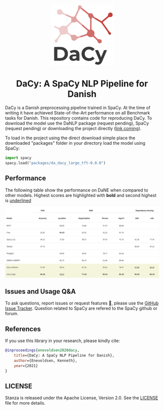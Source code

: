 
<div align="center"><img src="img/icon.png" height="200px"/></div>

<h1 align="center">DaCy: A SpaCy NLP Pipeline for Danish</h1>

DaCy is a Danish preprocessing pipeline trained in SpaCy. At the time of writing it have achieved State-of-the-Art performance on all Benchmark tasks for Danish. This repository contains code for reproducing DaCy. To download the model use the DaNLP package (request pending), SpaCy (request pending) or downloading the project directly ([link coming](missing)).

To load in the project using the direct download simple place the downloaded "packages" folder in your directory load the model using SpaCy:

```python
import spacy
spacy.load("packages/da_dacy_large_tft-0.0.0")
```

## Performance

The following table show the performance on DaNE when compared to other models. Highest scores are highlighted with **bold** and second highest is <ins>underlined</ins>
<div align="center"><img src="img/perf.png"/></div>


## Issues and Usage Q&A

To ask questions, report issues or request features 🤔, please use the [GitHub Issue Tracker](https://github.com/KennethEnevoldsen/DaCy/issues). Question related to SpaCy are refered to the SpaCy github or forum.


## References

If you use this library in your research, please kindly cite:

```bibtex
@inproceedings{enevoldsen2020dacy,
    title={DaCy: A SpaCy NLP Pipeline for Danish},
    author={Enevoldsen, Kenneth},
    year={2021}
}
```

## LICENSE

Stanza is released under the Apache License, Version 2.0. See the [LICENSE](https://github.com/stanfordnlp/stanza/blob/master/LICENSE) file for more details.